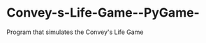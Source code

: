 Convey-s-Life-Game--PyGame-
===========================

Program that simulates the Convey's Life Game